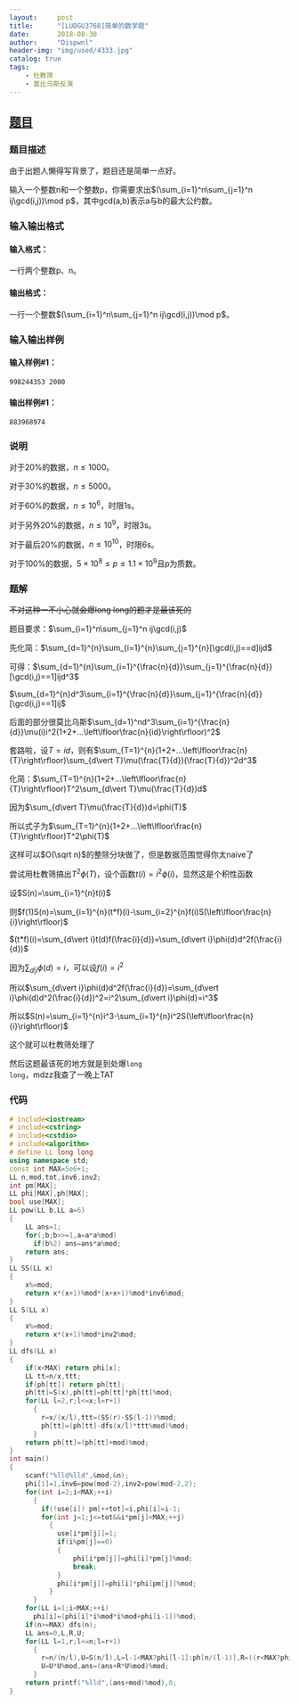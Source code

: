 ```yaml
---
layout:     post
title:      "[LUOGU3768]简单的数学题"
date:       2018-08-30
author:     "Dispwnl"
header-img: "img/used/4333.jpg"
catalog: true
tags:
    - 杜教筛
    - 莫比乌斯反演
---
```

## [题目](https://www.luogu.org/problemnew/show/P3768)
### 题目描述
由于出题人懒得写背景了，题目还是简单一点好。

输入一个整数n和一个整数p，你需要求出$(\sum_{i=1}^n\sum_{j=1}^n ij\gcd(i,j))\mod p$，其中gcd(a,b)表示a与b的最大公约数。

### 输入输出格式
#### 输入格式：
一行两个整数p、n。

#### 输出格式：
一行一个整数$(\sum_{i=1}^n\sum_{j=1}^n ij\gcd(i,j))\mod p$。

### 输入输出样例
#### 输入样例#1：
``` 
998244353 2000
```
#### 输出样例#1： 
```
883968974
```
### 说明
对于20%的数据，$n \leq 1000$。

对于30%的数据，$n \leq 5000$。

对于60%的数据，$n \leq 10^6$，时限1s。

对于另外20%的数据，$n \leq 10^9$，时限3s。

对于最后20%的数据，$n \leq 10^{10}$，时限6s。

对于100%的数据，$5 \times 10^8 \leq p \leq 1.1 \times 10^9$且p为质数。

### 题解

~~不对这种一不小心就会爆long long的题才是最该死的~~

题目要求：$\sum_{i=1}^n\sum_{j=1}^n ij\gcd(i,j)$

先化简：$\sum_{d=1}^{n}\sum_{i=1}^{n}\sum_{j=1}^{n}[\gcd(i,j)==d]ijd$

可得：$\sum_{d=1}^{n}\sum_{i=1}^{\frac{n}{d}}\sum_{j=1}^{\frac{n}{d}}[\gcd(i,j)==1]ijd^3$

$\sum_{d=1}^{n}d^3\sum_{i=1}^{\frac{n}{d}}\sum_{j=1}^{\frac{n}{d}}[\gcd(i,j)==1]ij$

后面的部分很莫比乌斯$\sum_{d=1}^nd^3\sum_{i=1}^{\frac{n}{d}}\mu(i)i^2(1+2+...\left\lfloor\frac{n}{id}\right\rfloor)^2$

套路啦，设$T=id$，则有$\sum_{T=1}^{n}(1+2+...\left\lfloor\frac{n}{T}\right\rfloor)\sum_{d\vert T}\mu(\frac{T}{d})(\frac{T}{d})^2d^3$

化简：$\sum_{T=1}^{n}(1+2+...\left\lfloor\frac{n}{T}\right\rfloor)T^2\sum_{d\vert T}\mu(\frac{T}{d})d$

因为$\sum_{d\vert T}\mu(\frac{T}{d})d=\phi(T)$

所以式子为$\sum_{T=1}^{n}(1+2+...\left\lfloor\frac{n}{T}\right\rfloor)T^2\phi(T)$

这样可以$O(\sqrt n)$的整除分块做了，但是数据范围觉得你太naive了

尝试用杜教筛搞出$T^2\phi(T)$，设个函数$t(i)=i^2\phi(i)$，显然这是个积性函数

设$S(n)=\sum_{i=1}^{n}t(i)$

则$f(1)S(n)=\sum_{i=1}^{n}(t*f)(i)-\sum_{i=2}^{n}f(i)S(\left\lfloor\frac{n}{i}\right\rfloor)$

$(t*f)(i)=\sum_{d\vert i}t(d)f(\frac{i}{d})=\sum_{d\vert i}\phi(d)d^2f(\frac{i}{d})$

因为$\sum_{d\vert i}\phi(d)=i$，可以设$f(i)=i^2$

所以$\sum_{d\vert i}\phi(d)d^2f(\frac{i}{d})=\sum_{d\vert i}\phi(d)d^2(\frac{i}{d})^2=i^2\sum_{d\vert i}\phi(d)=i^3$

所以$S(n)=\sum_{i=1}^{n}i^3-\sum_{i=1}^{n}i^2S(\left\lfloor\frac{n}{i}\right\rfloor)$

这个就可以杜教筛处理了

然后这题最该死的地方就是到处爆<code>long long</code>，mdzz我查了一晚上TAT

### 代码
```cpp
# include<iostream>
# include<cstring>
# include<cstdio>
# include<algorithm>
# define LL long long
using namespace std;
const int MAX=5e6+1;
LL n,mod,tot,inv6,inv2;
int pm[MAX];
LL phi[MAX],ph[MAX];
bool use[MAX];
LL pow(LL b,LL a=6)
{
	LL ans=1;
	for(;b;b>>=1,a=a*a%mod)
	  if(b%2) ans=ans*a%mod;
	return ans;
}
LL SS(LL x)
{
	x%=mod;
	return x*(x+1)%mod*(x+x+1)%mod*inv6%mod;
}
LL S(LL x)
{
	x%=mod;
	return x*(x+1)%mod*inv2%mod;
}
LL dfs(LL x)
{
	if(x<MAX) return phi[x];
	LL tt=n/x,ttt;
	if(ph[tt]) return ph[tt];
	ph[tt]=S(x),ph[tt]=ph[tt]*ph[tt]%mod;
	for(LL l=2,r;l<=x;l=r+1)
	  {
	  	r=x/(x/l),ttt=(SS(r)-SS(l-1))%mod;
	  	ph[tt]=(ph[tt]-dfs(x/l)*ttt%mod)%mod;
	  }
	return ph[tt]=(ph[tt]+mod)%mod;
}
int main()
{
	scanf("%lld%lld",&mod,&n);
	phi[1]=1,inv6=pow(mod-2),inv2=pow(mod-2,2);
	for(int i=2;i<MAX;++i)
	  {
	  	if(!use[i]) pm[++tot]=i,phi[i]=i-1;
	  	for(int j=1;j<=tot&&i*pm[j]<MAX;++j)
	  	  {
	  	  	use[i*pm[j]]=1;
	  	  	if(i%pm[j]==0)
	  	  	{
	  	  		phi[i*pm[j]]=phi[i]*pm[j]%mod;
	  	  		break;
			}
			phi[i*pm[j]]=phi[i]*phi[pm[j]]%mod;
		  }
	  }
	for(LL i=1;i<MAX;++i)
	  phi[i]=(phi[i]*i%mod*i%mod+phi[i-1])%mod;
	if(n>=MAX) dfs(n);
	LL ans=0,L,R,U;
	for(LL l=1,r;l<=n;l=r+1)
	  {
	  	r=n/(n/l),U=S(n/l),L=l-1<MAX?phi[l-1]:ph[n/(l-1)],R=((r<MAX?phi[r]:ph[n/r])-L)%mod;
	  	U=U*U%mod,ans=(ans+R*U%mod)%mod;
	  }
	return printf("%lld",(ans+mod)%mod),0;
}
```
